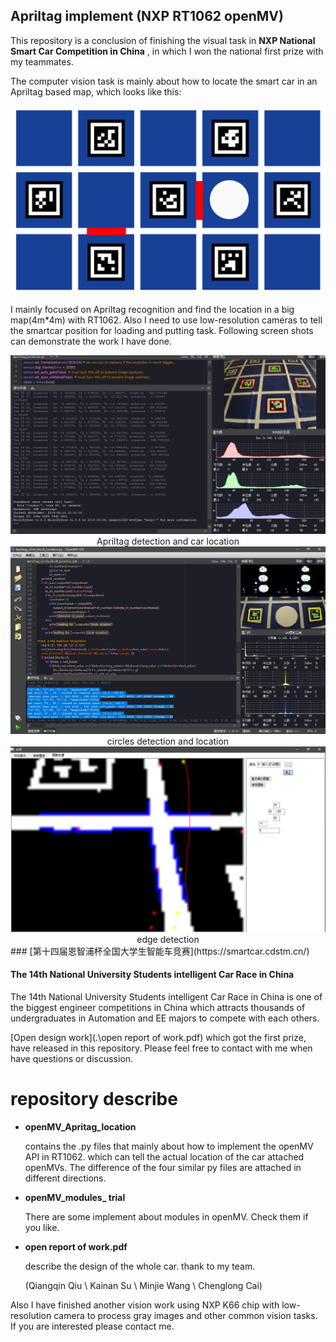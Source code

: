 ## Apriltag implement (NXP RT1062 openMV)

This repository is a conclusion of finishing the visual task in **NXP National Smart Car Competition in China** , in which I won the national first prize with my teammates.

The computer vision task is mainly about how to locate the smart car in an Apriltag based map, which looks like this:

<img src=".\PNG\map_of_the_competition.png" style="zoom:50%" />

I mainly focused on Apriltag recognition and find the location in a big map(4m*4m) with RT1062. Also I need to use low-resolution cameras to tell the smartcar position for loading and putting task. Following screen shots can demonstrate the work I have done.

<img src=".\PNG\apriltag_task.png" style="zoom:50%" />

<div align = center>Apriltag detection and car location</div>
<img src=".\PNG\circle_reco.png" style="zoom:50%" />

<div align = center> circles detection and location</div>
<img src=".\PNG\edge_dete.png" style="zoom:50%" />

<center>edge detection</center>
### [第十四届恩智浦杯全国大学生智能车竞赛](https://smartcar.cdstm.cn/)

#### The 14th National University  Students intelligent Car Race in China

The 14th National University  Students intelligent Car Race in China is one of the biggest engineer competitions in China which attracts thousands of undergraduates in Automation and EE majors to compete with each others.

[Open design work](.\open report of work.pdf)  which got the first prize, have released in this repository. Please feel free to contact with me when have questions or discussion.



# repository describe

* **openMV_Apritag_location** 

  contains the .py files that mainly about how to implement the openMV API in RT1062. which can tell the actual location of the car attached openMVs.  The difference of the four similar py files are attached in different directions.

* **openMV_modules_ trial**

  There are some implement about modules in openMV. Check them if you like.

* **open report of work.pdf**

  describe the design of the whole car. thank to my team.

  (Qiangqin Qiu \ Kainan Su \ Minjie Wang \ Chenglong Cai)

Also I have finished another vision work using NXP K66 chip with low-resolution camera to process gray images and other common vision tasks. If you are interested please contact me.

